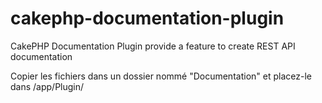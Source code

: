 cakephp-documentation-plugin
============================

CakePHP Documentation Plugin provide a feature to create REST API documentation

Copier les fichiers dans un dossier nommé "Documentation" et placez-le dans /app/Plugin/
